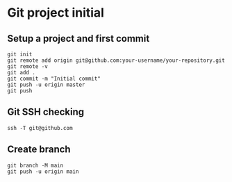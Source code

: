 # Git project initial

## Setup a project and first commit

```shell
git init
git remote add origin git@github.com:your-username/your-repository.git
git remote -v
git add .
git commit -m "Initial commit"
git push -u origin master
git push
```

## Git SSH checking

```shell
ssh -T git@github.com
```

## Create branch

```shell
git branch -M main
git push -u origin main
```


